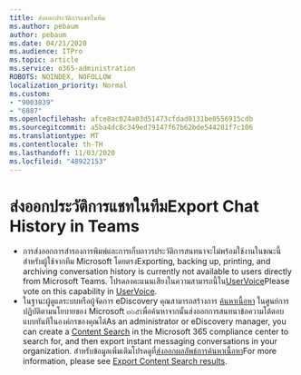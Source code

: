```yaml
---
title: ส่งออกประวัติการแชทในทีม
ms.author: pebaum
author: pebaum
ms.date: 04/21/2020
ms.audience: ITPro
ms.topic: article
ms.service: o365-administration
ROBOTS: NOINDEX, NOFOLLOW
localization_priority: Normal
ms.custom:
- "9003839"
- "6887"
ms.openlocfilehash: afce8ac024a03d51473cfdad0131be0556915cdb
ms.sourcegitcommit: a5ba4dc8c349ed79147f67b62bde544281f7c106
ms.translationtype: MT
ms.contentlocale: th-TH
ms.lasthandoff: 11/03/2020
ms.locfileid: "48922153"
---
```

# <a name="export-chat-history-in-teams"></a><span data-ttu-id="c8b7f-102">ส่งออกประวัติการแชทในทีม</span><span class="sxs-lookup"><span data-stu-id="c8b7f-102">Export Chat History in Teams</span></span>

- <span data-ttu-id="c8b7f-103">การส่งออกการสำรองการพิมพ์และการเก็บถาวรประวัติการสนทนาจะไม่พร้อมใช้งานในขณะนี้สำหรับผู้ใช้จากทีม Microsoft โดยตรง</span><span class="sxs-lookup"><span data-stu-id="c8b7f-103">Exporting, backing up, printing, and archiving conversation history is currently not available to users directly from Microsoft Teams.</span></span> <span data-ttu-id="c8b7f-104">โปรดลงคะแนนเสียงในความสามารถนี้ใน[UserVoice](https://microsoftteams.uservoice.com/forums/555103-public/suggestions/16982542-backup-export-printing-archive-options?page=2&per_page=20)</span><span class="sxs-lookup"><span data-stu-id="c8b7f-104">Please vote on this capability in [UserVoice](https://microsoftteams.uservoice.com/forums/555103-public/suggestions/16982542-backup-export-printing-archive-options?page=2&per_page=20).</span></span>
- <span data-ttu-id="c8b7f-105">ในฐานะผู้ดูแลระบบหรือผู้จัดการ eDiscovery คุณสามารถสร้างการ [ค้นหาเนื้อหา](https://docs.microsoft.com/microsoft-365/compliance/content-search?view=o365-worldwide)  ในศูนย์การปฏิบัติตามนโยบายของ Microsoft ๓๖๕เพื่อค้นหาจากนั้นส่งออกการสนทนาข้อความโต้ตอบแบบทันทีในองค์กรของคุณได้</span><span class="sxs-lookup"><span data-stu-id="c8b7f-105">As an administrator or eDiscovery manager, you can create a [Content Search](https://docs.microsoft.com/microsoft-365/compliance/content-search?view=o365-worldwide)  in the Microsoft 365 compliance center to search for, and then export instant messaging conversations in your organization.</span></span> <span data-ttu-id="c8b7f-106">สำหรับข้อมูลเพิ่มเติมโปรดดูที่[ส่งออกผลลัพธ์การค้นหาเนื้อหา](https://docs.microsoft.com/microsoft-365/compliance/export-search-results?view=o365-worldwide)</span><span class="sxs-lookup"><span data-stu-id="c8b7f-106">For more information, please see [Export Content Search results](https://docs.microsoft.com/microsoft-365/compliance/export-search-results?view=o365-worldwide).</span></span>
